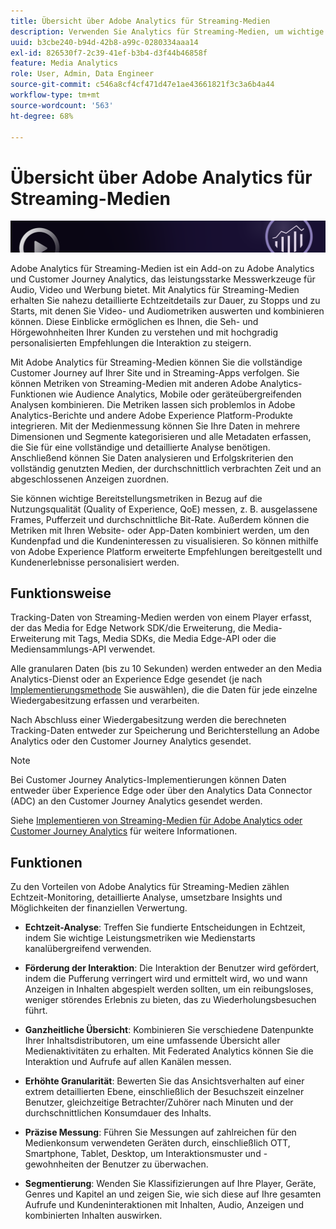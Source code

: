 ```yaml
---
title: Übersicht über Adobe Analytics für Streaming-Medien
description: Verwenden Sie Analytics für Streaming-Medien, um wichtige Einblicke in Inhalte, Audio und Werbung zu erhalten.
uuid: b3cbe240-b94d-42b8-a99c-0280334aaa14
exl-id: 826530f7-2c39-41ef-b3b4-d3f44b46858f
feature: Media Analytics
role: User, Admin, Data Engineer
source-git-commit: c546a8cf4cf471d47e1ae43661821f3c3a6b4a44
workflow-type: tm+mt
source-wordcount: '563'
ht-degree: 68%

---
```


# Übersicht über Adobe Analytics für Streaming-Medien

![Banner](./assets/media_analytics_banner.png)

Adobe Analytics für Streaming-Medien ist ein Add-on zu Adobe Analytics und Customer Journey Analytics, das leistungsstarke Messwerkzeuge für Audio, Video und Werbung bietet. Mit Analytics für Streaming-Medien erhalten Sie nahezu detaillierte Echtzeitdetails zur Dauer, zu Stopps und zu Starts, mit denen Sie Video- und Audiometriken auswerten und kombinieren können. Diese Einblicke ermöglichen es Ihnen, die Seh- und Hörgewohnheiten Ihrer Kunden zu verstehen und mit hochgradig personalisierten Empfehlungen die Interaktion zu steigern.

Mit Adobe Analytics für Streaming-Medien können Sie die vollständige Customer Journey auf Ihrer Site und in Streaming-Apps verfolgen. Sie können Metriken von Streaming-Medien mit anderen Adobe Analytics-Funktionen wie Audience Analytics, Mobile oder geräteübergreifenden Analysen kombinieren. Die Metriken lassen sich problemlos in Adobe Analytics-Berichte und andere Adobe Experience Platform-Produkte integrieren. Mit der Medienmessung können Sie Ihre Daten in mehrere Dimensionen und Segmente kategorisieren und alle Metadaten erfassen, die Sie für eine vollständige und detaillierte Analyse benötigen. Anschließend können Sie Daten analysieren und Erfolgskriterien den vollständig genutzten Medien, der durchschnittlich verbrachten Zeit und an abgeschlossenen Anzeigen zuordnen.

Sie können wichtige Bereitstellungsmetriken in Bezug auf die Nutzungsqualität (Quality of Experience, QoE) messen, z. B. ausgelassene Frames, Pufferzeit und durchschnittliche Bit-Rate. Außerdem können die Metriken mit Ihren Website- oder App-Daten kombiniert werden, um den Kundenpfad und die Kundeninteressen zu visualisieren. So können mithilfe von Adobe Experience Platform erweiterte Empfehlungen bereitgestellt und Kundenerlebnisse personalisiert werden.

## Funktionsweise

Tracking-Daten von Streaming-Medien werden von einem Player erfasst, der das Media for Edge Network SDK/die Erweiterung, die Media-Erweiterung mit Tags, Media SDKs, die Media Edge-API oder die Mediensammlungs-API verwendet.

Alle granularen Daten (bis zu 10 Sekunden) werden entweder an den Media Analytics-Dienst oder an Experience Edge gesendet (je nach [Implementierungsmethode](/help/implementation/overview.md) Sie auswählen), die die Daten für jede einzelne Wiedergabesitzung erfassen und verarbeiten.

Nach Abschluss einer Wiedergabesitzung werden die berechneten Tracking-Daten entweder zur Speicherung und Berichterstellung an Adobe Analytics oder den Customer Journey Analytics gesendet.

>[!NOTE]
>
>Bei Customer Journey Analytics-Implementierungen können Daten entweder über Experience Edge oder über den Analytics Data Connector (ADC) an den Customer Journey Analytics gesendet werden.


Siehe [Implementieren von Streaming-Medien für Adobe Analytics oder Customer Journey Analytics](/help/implementation/overview.md) für weitere Informationen.

## Funktionen

Zu den Vorteilen von Adobe Analytics für Streaming-Medien zählen Echtzeit-Monitoring, detaillierte Analyse, umsetzbare Insights und Möglichkeiten der finanziellen Verwertung.

* **Echtzeit-Analyse**: Treffen Sie fundierte Entscheidungen in Echtzeit, indem Sie wichtige Leistungsmetriken wie Medienstarts kanalübergreifend verwenden.

* **Förderung der Interaktion**: Die Interaktion der Benutzer wird gefördert, indem die Pufferung verringert wird und ermittelt wird, wo und wann Anzeigen in Inhalten abgespielt werden sollten, um ein reibungsloses, weniger störendes Erlebnis zu bieten, das zu Wiederholungsbesuchen führt.

* **Ganzheitliche Übersicht**: Kombinieren Sie verschiedene Datenpunkte Ihrer Inhaltsdistributoren, um eine umfassende Übersicht aller Medienaktivitäten zu erhalten. Mit Federated Analytics können Sie die Interaktion und Aufrufe auf allen Kanälen messen.

* **Erhöhte Granularität**: Bewerten Sie das Ansichtsverhalten auf einer extrem detaillierten Ebene, einschließlich der Besuchszeit einzelner Benutzer, gleichzeitige Betrachter/Zuhörer nach Minuten und der durchschnittlichen Konsumdauer des Inhalts.

* **Präzise Messung**: Führen Sie Messungen auf zahlreichen für den Medienkonsum verwendeten Geräten durch, einschließlich OTT, Smartphone, Tablet, Desktop, um Interaktionsmuster und -gewohnheiten der Benutzer zu überwachen.

* **Segmentierung**: Wenden Sie Klassifizierungen auf Ihre Player, Geräte, Genres und Kapitel an und zeigen Sie, wie sich diese auf Ihre gesamten Aufrufe und Kundeninteraktionen mit Inhalten, Audio, Anzeigen und kombinierten Inhalten auswirken.
